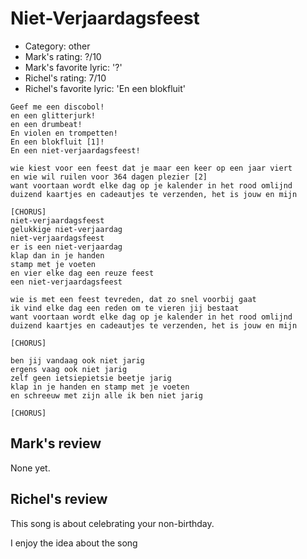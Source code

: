 # Niet-Verjaardagsfeest

 * Category: other
 * Mark's rating: ?/10
 * Mark's favorite lyric: '?'
 * Richel's rating: 7/10
 * Richel's favorite lyric: 'En een blokfluit'

```
Geef me een discobol!
en een glitterjurk!
en een drumbeat!
En violen en trompetten!
En een blokfluit [1]! 
En een niet-verjaardagsfeest!

wie kiest voor een feest dat je maar een keer op een jaar viert
en wie wil ruilen voor 364 dagen plezier [2]
want voortaan wordt elke dag op je kalender in het rood omlijnd
duizend kaartjes en cadeautjes te verzenden, het is jouw en mijn

[CHORUS]
niet-verjaardagsfeest
gelukkige niet-verjaardag
niet-verjaardagsfeest
er is een niet-verjaardag
klap dan in je handen
stamp met je voeten
en vier elke dag een reuze feest
een niet-verjaardagsfeest

wie is met een feest tevreden, dat zo snel voorbij gaat
ik vind elke dag een reden om te vieren jij bestaat
want voortaan wordt elke dag op je kalender in het rood omlijnd
duizend kaartjes en cadeautjes te verzenden, het is jouw en mijn

[CHORUS]

ben jij vandaag ook niet jarig
ergens vaag ook niet jarig
zelf geen ietsiepietsie beetje jarig
klap in je handen en stamp met je voeten
en schreeuw met zijn alle ik ben niet jarig

[CHORUS]
```

## Mark's review

None yet.

## Richel's review

This song is about celebrating your non-birthday.

I enjoy the idea about the song